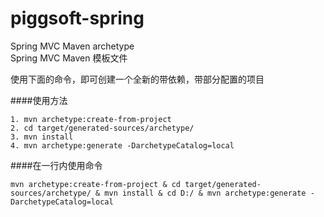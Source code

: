 # piggsoft-spring
Spring MVC Maven archetype  
Spring MVC Maven 模板文件

使用下面的命令，即可创建一个全新的带依赖，带部分配置的项目

####使用方法
````
1. mvn archetype:create-from-project
2. cd target/generated-sources/archetype/
3. mvn install
4. mvn archetype:generate -DarchetypeCatalog=local
````
####在一行内使用命令
````
mvn archetype:create-from-project & cd target/generated-sources/archetype/ & mvn install & cd D:/ & mvn archetype:generate -DarchetypeCatalog=local
````